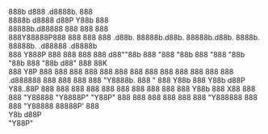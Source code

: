 888b     d888                .d8888b.                                                              888          
8888b   d8888               d88P  Y88b                                                             888          
88888b.d88888               888    888                                                             888          
888Y88888P888 888  888      888         .d88b.  88888b.d88b.  88888b.d88b.   8888b.  88888b.   .d88888 .d8888b  
888 Y888P 888 888  888      888        d88""88b 888 "888 "88b 888 "888 "88b     "88b 888 "88b d88" 888 88K      
888  Y8P  888 888  888      888    888 888  888 888  888  888 888  888  888 .d888888 888  888 888  888 "Y8888b. 
888   "   888 Y88b 888      Y88b  d88P Y88..88P 888  888  888 888  888  888 888  888 888  888 Y88b 888      X88 
888       888  "Y88888       "Y8888P"   "Y88P"  888  888  888 888  888  888 "Y888888 888  888  "Y88888  88888P' 
                   888                                                                                          
              Y8b d88P                                                                                          
               "Y88P"                                                                                           
